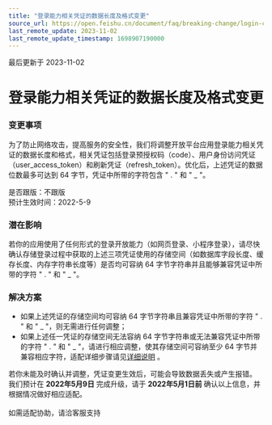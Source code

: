 ```yaml
---
title: "登录能力相关凭证的数据长度及格式变更"
source_url: https://open.feishu.cn/document/faq/breaking-change/login-capability-related-tokens-will-be-longer
last_remote_update: 2023-11-02
last_remote_update_timestamp: 1698907190000
---
```

最后更新于 2023-11-02

# 登录能力相关凭证的数据长度及格式变更
### 变更事项
为了防止网络攻击，提高服务的安全性，我们将调整开放平台应用登录能力相关凭证的数据长度和格式，相关凭证包括登录预授权码（code）、用户身份访问凭证（user_access_token）和刷新凭证（refresh_token）。优化后，上述凭证的数据位数最多可达到 64 字节，凭证中所带的字符包含 " . " 和 " _ "。

是否跟版：不跟版<br>
预计生效时间：2022-5-9<br>

### 潜在影响
若你的应用使用了任何形式的登录开放能力（如网页登录、小程序登录），请尽快确认存储登录过程中获取的上述三项凭证使用的存储空间（如数据库字段长度、缓存长度、内存字符串长度等）是否均可容纳 64 字节字符串并且能够兼容凭证中所带的字符 " . " 和 " _ "。

### 解决方案
- 如果上述凭证的存储空间均可容纳 64 字节字符串且兼容凭证中所带的字符 " . " 和 " _ "，则无需进行任何调整；
- 如果上述任一凭证的存储空间无法容纳 64 字节字符串或无法兼容凭证中所带的字符 " . " 和 " _ "，请进行相应调整，使其存储空间可容纳至少 64 字节并兼容相应字符，适配详细步骤请见[详细说明](https://feishu.feishu.cn/docx/IQvOd1paDomk9nxrQArcd33rnNc)
。<br>

若你未能及时确认并调整，凭证变更生效后，可能会导致数据丢失或产生报错。<br>
我们预计在 **2022年5月9日** 完成升级，请于 **2022年5月1日前** 确认以上信息，并根据情况做好相应适配。<br>
<br> 如需适配协助，请洽客服支持

